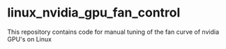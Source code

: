 # linux_nvidia_gpu_fan_control
This repository contains code for manual tuning of the fan curve of nvidia GPU's on Linux
